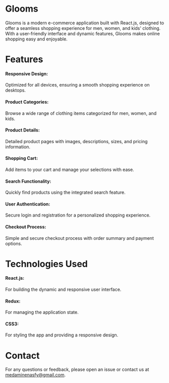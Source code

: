 # Glooms

Glooms is a modern e-commerce application built with React.js, designed to offer a seamless shopping experience for men, women, and kids' clothing. With a user-friendly interface and dynamic features, Glooms makes online shopping easy and enjoyable.
# Features

#### Responsive Design:
Optimized for all devices, ensuring a smooth shopping experience on desktops.
#### Product Categories: 
Browse a wide range of clothing items categorized for men, women, and kids.
#### Product Details: 
Detailed product pages with images, descriptions, sizes, and pricing information.
#### Shopping Cart: 
Add items to your cart and manage your selections with ease.
#### Search Functionality:
Quickly find products using the integrated search feature.
#### User Authentication:
Secure login and registration for a personalized shopping experience.
#### Checkout Process: 
Simple and secure checkout process with order summary and payment options.
# Technologies Used
#### React.js:  
For building the dynamic and responsive user interface.
#### Redux:
For managing the application state.
#### CSS3:
For styling the app and providing a responsive design.

#  Contact
For any questions or feedback, please open an issue or contact us at medaminenasfy@gmail.com.


